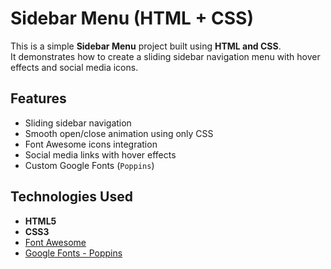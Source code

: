 # Sidebar Menu (HTML + CSS)

This is a simple **Sidebar Menu** project built using **HTML and CSS**.  
It demonstrates how to create a sliding sidebar navigation menu with hover effects and social media icons.


## Features
- Sliding sidebar navigation
- Smooth open/close animation using only CSS
- Font Awesome icons integration
- Social media links with hover effects
- Custom Google Fonts (`Poppins`)


## Technologies Used
- **HTML5**
- **CSS3**
- [Font Awesome](https://fontawesome.com/)
- [Google Fonts - Poppins](https://fonts.google.com/specimen/Poppins)